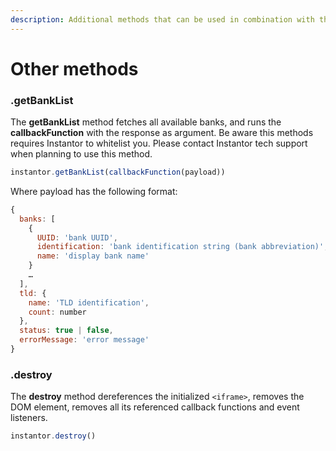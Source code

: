 ```yaml
---
description: Additional methods that can be used in combination with the Widget.
---
```


# Other methods

### .getBankList

The **getBankList** method fetches all available banks, and runs the **callbackFunction** with the response as argument. Be aware this methods requires Instantor to whitelist you. Please contact Instantor tech support when planning to use this method.

```javascript
instantor.getBankList(callbackFunction(payload))
```

Where payload has the following format:

```javascript
{
  banks: [
    {
      UUID: 'bank UUID',
      identification: 'bank identification string (bank abbreviation)',
      name: 'display bank name'
    }
    …
  ],
  tld: {
    name: 'TLD identification',
    count: number
  },
  status: true | false,
  errorMessage: 'error message'
}
```

### .destroy

The **destroy** method dereferences the initialized `<iframe>`, removes the DOM element, removes all its referenced callback functions and event listeners.

```javascript
instantor.destroy()
```

